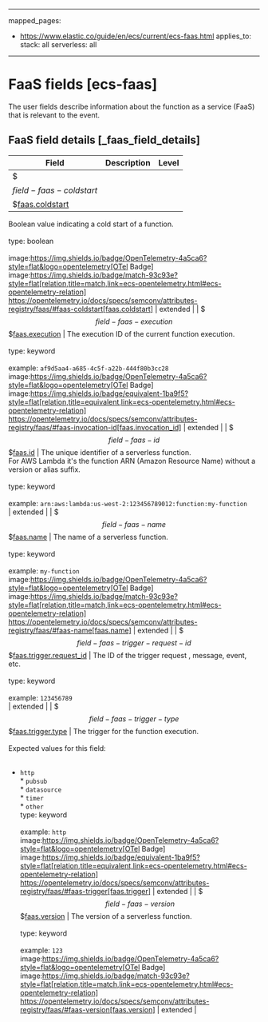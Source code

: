 <!-- This file is automatically generated. Don't edit it manually! -->
---
mapped_pages:
  - https://www.elastic.co/guide/en/ecs/current/ecs-faas.html
applies_to:
  stack: all
  serverless: all
---

# FaaS fields [ecs-faas]

The user fields describe information about the function as a service (FaaS) that is relevant to the event.

## FaaS field details [_faas_field_details]

| Field | Description | Level |
| --- | --- | --- |
| $$$field-faas-coldstart$$$[faas.coldstart](#field-faas-coldstart) |
Boolean value indicating a cold start of a function.<br><br>type: boolean<br><br>
image:https://img.shields.io/badge/OpenTelemetry-4a5ca6?style=flat&logo=opentelemetry[OTel Badge] image:https://img.shields.io/badge/match-93c93e?style=flat[relation,title=match,link=ecs-opentelemetry.html#ecs-opentelemetry-relation] https://opentelemetry.io/docs/specs/semconv/attributes-registry/faas/#faas-coldstart[faas.coldstart] | extended |
| $$$field-faas-execution$$$[faas.execution](#field-faas-execution) |
The execution ID of the current function execution.<br><br>type: keyword<br><br>
example: `af9d5aa4-a685-4c5f-a22b-444f80b3cc28`<br>image:https://img.shields.io/badge/OpenTelemetry-4a5ca6?style=flat&logo=opentelemetry[OTel Badge] image:https://img.shields.io/badge/equivalent-1ba9f5?style=flat[relation,title=equivalent,link=ecs-opentelemetry.html#ecs-opentelemetry-relation] https://opentelemetry.io/docs/specs/semconv/attributes-registry/faas/#faas-invocation-id[faas.invocation_id] | extended |
| $$$field-faas-id$$$[faas.id](#field-faas-id) |
The unique identifier of a serverless function.<br>For AWS Lambda it's the function ARN (Amazon Resource Name) without a version or alias suffix.<br><br>type: keyword<br><br>
example: `arn:aws:lambda:us-west-2:123456789012:function:my-function`<br> | extended |
| $$$field-faas-name$$$[faas.name](#field-faas-name) |
The name of a serverless function.<br><br>type: keyword<br><br>
example: `my-function`<br>image:https://img.shields.io/badge/OpenTelemetry-4a5ca6?style=flat&logo=opentelemetry[OTel Badge] image:https://img.shields.io/badge/match-93c93e?style=flat[relation,title=match,link=ecs-opentelemetry.html#ecs-opentelemetry-relation] https://opentelemetry.io/docs/specs/semconv/attributes-registry/faas/#faas-name[faas.name] | extended |
| $$$field-faas-trigger-request-id$$$[faas.trigger.request_id](#field-faas-trigger-request-id) |
The ID of the trigger request , message, event, etc.<br><br>type: keyword<br><br>
example: `123456789`<br> | extended |
| $$$field-faas-trigger-type$$$[faas.trigger.type](#field-faas-trigger-type) |
The trigger for the function execution.<br><br>Expected values for this field:<br><br>
* `http`<br>* `pubsub`<br>* `datasource`<br>* `timer`<br>* `other`<br>type: keyword<br><br>
example: `http`<br>image:https://img.shields.io/badge/OpenTelemetry-4a5ca6?style=flat&logo=opentelemetry[OTel Badge] image:https://img.shields.io/badge/equivalent-1ba9f5?style=flat[relation,title=equivalent,link=ecs-opentelemetry.html#ecs-opentelemetry-relation] https://opentelemetry.io/docs/specs/semconv/attributes-registry/faas/#faas-trigger[faas.trigger] | extended |
| $$$field-faas-version$$$[faas.version](#field-faas-version) |
The version of a serverless function.<br><br>type: keyword<br><br>
example: `123`<br>image:https://img.shields.io/badge/OpenTelemetry-4a5ca6?style=flat&logo=opentelemetry[OTel Badge] image:https://img.shields.io/badge/match-93c93e?style=flat[relation,title=match,link=ecs-opentelemetry.html#ecs-opentelemetry-relation] https://opentelemetry.io/docs/specs/semconv/attributes-registry/faas/#faas-version[faas.version] | extended |


